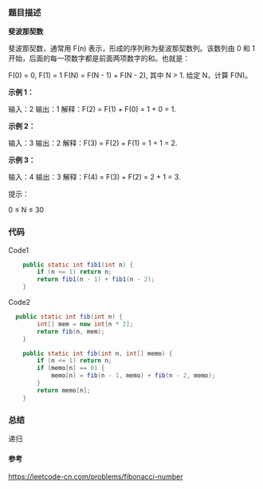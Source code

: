 ### 题目描述

**斐波那契数**

斐波那契数，通常用 F(n) 表示，形成的序列称为斐波那契数列。该数列由 0 和 1 开始，后面的每一项数字都是前面两项数字的和。也就是：

F(0) = 0,   F(1) = 1
F(N) = F(N - 1) + F(N - 2), 其中 N > 1.
给定 N，计算 F(N)。

 

**示例 1：**

输入：2
输出：1
解释：F(2) = F(1) + F(0) = 1 + 0 = 1.

**示例 2：**

输入：3
输出：2
解释：F(3) = F(2) + F(1) = 1 + 1 = 2.

**示例 3：**

输入：4
输出：3
解释：F(4) = F(3) + F(2) = 2 + 1 = 3.


提示：

0 ≤ N ≤ 30



### 代码



Code1

```java
    public static int fib1(int n) {
        if (n <= 1) return n;
        return fib1(n - 1) + fib1(n - 2);
    }
```



Code2

```java
  public static int fib(int n) {
        int[] mem = new int[n * 2];
        return fib(n, mem);
    }

    public static int fib(int n, int[] memo) {
        if (n <= 1) return n;
        if (memo[n] == 0) {
            memo[n] = fib(n - 1, memo) + fib(n - 2, memo);
        }
        return memo[n];
    }
```





### 总结

递归



#### 参考

https://leetcode-cn.com/problems/fibonacci-number